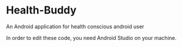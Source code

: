 # Health-Buddy
An Android application for health conscious android user

In order to edit these code, you need Android Studio on your machine.

